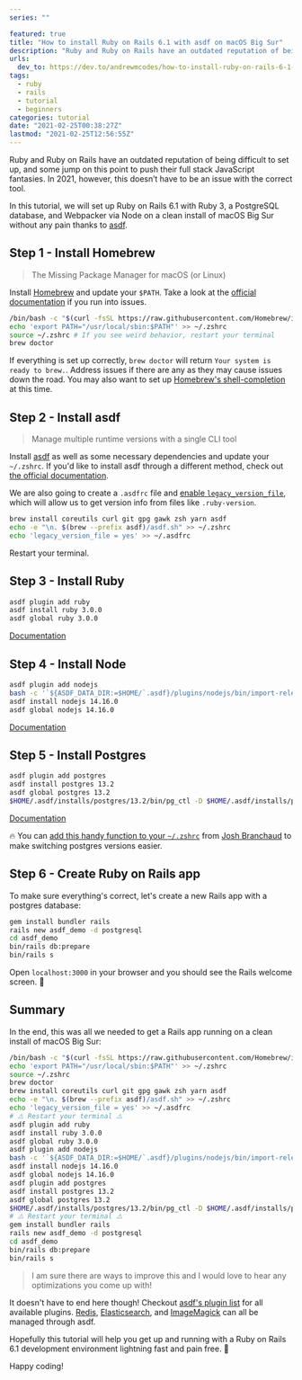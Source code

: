 ```yaml
---
series: ""

featured: true
title: "How to install Ruby on Rails 6.1 with asdf on macOS Big Sur"
description: "Ruby and Ruby on Rails have an outdated reputation of being difficult to set up, and some jump on thi..."
urls:
  dev_to: https://dev.to/andrewmcodes/how-to-install-ruby-on-rails-6-1-with-asdf-on-macos-big-sur-31c3
tags:
  - ruby
  - rails
  - tutorial
  - beginners
categories: tutorial
date: "2021-02-25T00:38:27Z"
lastmod: "2021-02-25T12:56:55Z"
---
```


Ruby and Ruby on Rails have an outdated reputation of being difficult to set up, and some jump on this point to push their full stack JavaScript fantasies. In 2021, however, this doesn’t have to be an issue with the correct tool.

In this tutorial, we will set up Ruby on Rails 6.1 with Ruby 3, a PostgreSQL database, and Webpacker via Node on a clean install of macOS Big Sur without any pain thanks to [asdf](https://asdf-vm.com/#/).

## Step 1 - Install Homebrew

> The Missing Package Manager for macOS (or Linux)

Install [Homebrew](https://brew.sh/) and update your `$PATH`. Take a look at the [official documentation](https://docs.brew.sh/) if you run into issues.

```bash
/bin/bash -c "$(curl -fsSL https://raw.githubusercontent.com/Homebrew/install/HEAD/install.sh)"
echo 'export PATH="/usr/local/sbin:$PATH"' >> ~/.zshrc
source ~/.zshrc # If you see weird behavior, restart your terminal
brew doctor
```

If everything is set up correctly, `brew doctor` will return `Your system is ready to brew.`. Address issues if there are any as they may cause issues down the road. You may also want to set up [Homebrew's shell-completion](https://docs.brew.sh/Shell-Completion#configuring-completions-in-zsh) at this time.

## Step 2 - Install asdf

> Manage multiple runtime versions with a single CLI tool

Install [asdf](https://asdf-vm.com/) as well as some necessary dependencies and update your `~/.zshrc`. If you'd like to install asdf through a different method, check out [the official documentation](https://asdf-vm.com/#/core-manage-asdf).

We are also going to create a `.asdfrc` file and [enable `legacy_version_file`](https://asdf-vm.com/#/core-configuration?id=homeasdfrc), which will allow us to get version info from files like `.ruby-version`.

```bash
brew install coreutils curl git gpg gawk zsh yarn asdf
echo -e "\n. $(brew --prefix asdf)/asdf.sh" >> ~/.zshrc
echo 'legacy_version_file = yes' >> ~/.asdfrc
```

Restart your terminal.

## Step 3 - Install Ruby

```bash
asdf plugin add ruby
asdf install ruby 3.0.0
asdf global ruby 3.0.0
```

[Documentation](https://github.com/asdf-vm/asdf-ruby)

## Step 4 - Install Node

```bash
asdf plugin add nodejs
bash -c '`${ASDF_DATA_DIR:=$HOME/`.asdf}/plugins/nodejs/bin/import-release-team-keyring'
asdf install nodejs 14.16.0
asdf global nodejs 14.16.0
```

[Documentation](https://github.com/asdf-vm/asdf-nodejs)

## Step 5 - Install Postgres

```bash
asdf plugin add postgres
asdf install postgres 13.2
asdf global postgres 13.2
$HOME/.asdf/installs/postgres/13.2/bin/pg_ctl -D $HOME/.asdf/installs/postgres/13.2/data -l logfile start
```

[Documentation](https://github.com/smashedtoatoms/asdf-postgres)

🔥 You can [add this handy function to your `~/.zshrc`](https://gist.github.com/jbranchaud/3cda6be6e1dc69c6f55435a387018dac "3cda6be6e1dc69c6f55435a387018dac") from [Josh Branchaud](https://twitter.com/jbrancha) to make switching postgres versions easier.

## Step 6 - Create Ruby on Rails app

To make sure everything's correct, let's create a new Rails app with a postgres database:

```bash
gem install bundler rails
rails new asdf_demo -d postgresql
cd asdf_demo
bin/rails db:prepare
bin/rails s
```

Open `localhost:3000` in your browser and you should see the Rails welcome screen. 🥳

## Summary

In the end, this was all we needed to get a Rails app running on a clean install of macOS Big Sur:

```bash
/bin/bash -c "$(curl -fsSL https://raw.githubusercontent.com/Homebrew/install/HEAD/install.sh)"
echo 'export PATH="/usr/local/sbin:$PATH"' >> ~/.zshrc
source ~/.zshrc
brew doctor
brew install coreutils curl git gpg gawk zsh yarn asdf
echo -e "\n. $(brew --prefix asdf)/asdf.sh" >> ~/.zshrc
echo 'legacy_version_file = yes' >> ~/.asdfrc
# ⚠️ Restart your terminal ⚠️
asdf plugin add ruby
asdf install ruby 3.0.0
asdf global ruby 3.0.0
asdf plugin add nodejs
bash -c '`${ASDF_DATA_DIR:=$HOME/`.asdf}/plugins/nodejs/bin/import-release-team-keyring'
asdf install nodejs 14.16.0
asdf global nodejs 14.16.0
asdf plugin add postgres
asdf install postgres 13.2
asdf global postgres 13.2
$HOME/.asdf/installs/postgres/13.2/bin/pg_ctl -D $HOME/.asdf/installs/postgres/13.2/data -l logfile start
# ⚠️ Restart your terminal ⚠️
gem install bundler rails
rails new asdf_demo -d postgresql
cd asdf_demo
bin/rails db:prepare
bin/rails s
```

> I am sure there are ways to improve this and I would love to hear any optimizations you come up with!

It doesn't have to end here though! Checkout [asdf's plugin list](https://asdf-vm.com/#/plugins-all?id=plugin-list) for all available plugins. [Redis](https://github.com/smashedtoatoms/asdf-redis), [Elasticsearch](https://github.com/asdf-community/asdf-elasticsearch), and [ImageMagick](https://github.com/mangalakader/asdf-imagemagick) can all be managed through asdf.

Hopefully this tutorial will help you get up and running with a Ruby on Rails 6.1 development environment lightning fast and pain free. 🚀

Happy coding!
